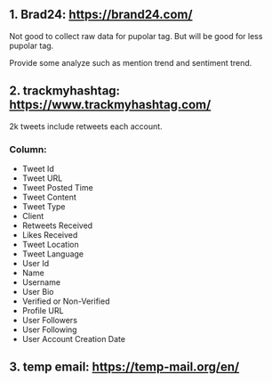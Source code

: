 ## 1. Brad24: https://brand24.com/
  Not good to collect raw data for pupolar tag. But will be good for less pupolar tag.
  
  Provide some analyze such as mention trend and sentiment trend.
  
## 2. trackmyhashtag: https://www.trackmyhashtag.com/
  2k tweets include retweets each account.
  ### Column:
  - Tweet Id	
  - Tweet URL
  - Tweet Posted Time	
  - Tweet Content	
  - Tweet Type	
  - Client
  - Retweets Received	
  - Likes Received	
  - Tweet Location	
  - Tweet Language	
  - User  Id	
  - Name	
  - Username	
  - User Bio	
  - Verified or Non-Verified	
  - Profile URL	
  - User Followers	
  - User Following	
  - User Account Creation Date

## 3. temp email: https://temp-mail.org/en/
